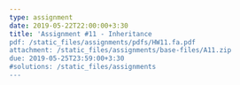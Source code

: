 ```yaml
---
type: assignment
date: 2019-05-22T22:00:00+3:30
title: 'Assignment #11 - Inheritance
pdf: /static_files/assignments/pdfs/HW11.fa.pdf
attachment: /static_files/assignments/base-files/A11.zip
due: 2019-05-25T23:59:00+3:30
#solutions: /static_files/assignments
---
```

